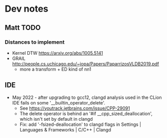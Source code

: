 # Dev notes

## Matt TODO

### Distances to implement
* Kernel DTW https://arxiv.org/abs/1005.5141
* GRAIL http://people.cs.uchicago.edu/~jopa/Papers/PaparrizosVLDB2019.pdf
  * more a transform + ED kind of nn1



## IDE

* May 2022 - after upgrading to gcc12, clangd analysis used in the CLion IDE
fails on some '__builtin_operator_delete'.
  * See https://youtrack.jetbrains.com/issue/CPP-29091
  * The delete operator is behind an '#if __cpp_sized_deallocation',
    which isn't set by default in clangd
  * Fix: add '-fsized-deallocation' to clangd flags in Settings | Languages & Frameworks | C/C++ | Clangd